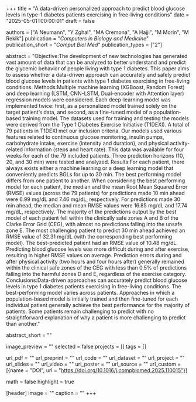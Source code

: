 +++
title = "A data-driven personalized approach to predict blood glucose levels in type-1 diabetes patients exercising in free-living conditions"
date = "2025-05-01T00:00:01"
draft = false

authors = ["A Neumann", "Y Zghal", "MA Cremona", "A Hajji", "M Morin", "M Rekik"]
publication = "_Computers in Biology and Medicine_"
publication_short = "_Comput Biol Med_"
publication_types = ["2"]

abstract = "Objective:The development of new technologies has generated vast amount of data that can be analyzed to better understand and predict the glycemic behavior of people living with type 1 diabetes. This paper aims to assess whether a data-driven approach can accurately and safely predict blood glucose levels in patients with type 1 diabetes exercising in free-living conditions.
Methods:Multiple machine learning (XGBoost, Random Forest) and deep learning (LSTM, CNN-LSTM, Dual-encoder with Attention layer) regression models were considered. Each deep-learning model was implemented twice: first, as a personalized model trained solely on the target patient’s data, and second, as a fine-tuned model of a population-based training model. The datasets used for training and testing the models were derived from the Type 1 Diabetes Exercise Initiative (T1DEXI). A total of 79 patients in T1DEXI met our inclusion criteria. Our models used various features related to continuous glucose monitoring, insulin pumps, carbohydrate intake, exercise (intensity and duration), and physical activity-related information (steps and heart rate). This data was available for four weeks for each of the 79 included patients. Three prediction horizons (10, 20, and 30 min) were tested and analyzed.
Results:For each patient, there always exists either a machine learning or a deep learning model that conveniently predicts BGLs for up to 30 min. The best performing model differs from one patient to another. When considering the best performing model for each patient, the median and the mean Root Mean Squared Error (RMSE) values (across the 79 patients) for predictions made 10 min ahead were 6.99 mg/dL and 7.46 mg/dL, respectively. For predictions made 30 min ahead, the median and mean RMSE values were 16.85 mg/dL and 17.74 mg/dL, respectively. The majority of the predictions output by the best model of each patient fell within the clinically safe zones A and B of the Clarke Error Grid (CEG), with almost no predictions falling into the unsafe zone E. The most challenging patient to predict 30 min ahead achieved an RMSE value of 32.31 mg/dL (with the corresponding best performing model). The best-predicted patient had an RMSE value of 10.48 mg/dL. Predicting blood glucose levels was more difficult during and after exercise, resulting in higher RMSE values on average. Prediction errors during and after physical activity (two hours and four hours after) generally remained within the clinical safe zones of the CEG with less than 0.5% of predictions falling into the harmful zones D and E, regardless of the exercise category.
Conclusions:Data-driven approaches can accurately predict blood glucose levels in type 1 diabetes patients exercising in free-living conditions. The best-performing model varies across patients. Approaches in which a population-based model is initially trained and then fine-tuned for each individual patient generally achieve the best performance for the majority of patients. Some patients remain challenging to predict with no straightforward explanation of why a patient is more challenging to predict than another."

abstract_short = ""

image_preview = ""
selected = false
projects = []
tags = []

url_pdf = ""
url_preprint = ""
url_code = ""
url_dataset = ""
url_project = ""
url_slides = ""
url_video = ""
url_poster = ""
url_source = ""
url_custom = [{name = "DOI", url = "https://doi.org/10.1016/j.compbiomed.2025.110015"}]

math = false
highlight = true

[header]
image = ""
caption = ""
+++
